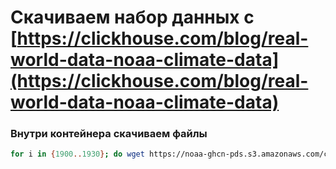 # 

# Скачиваем набор данных с [https://clickhouse.com/blog/real-world-data-noaa-climate-data](https://clickhouse.com/blog/real-world-data-noaa-climate-data)

### Внутри контейнера скачиваем файлы
```bash
for i in {1900..1930}; do wget https://noaa-ghcn-pds.s3.amazonaws.com/csv.gz/${i}.csv.gz; done
```
